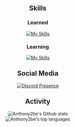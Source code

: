 <div align="center">

Skills
---

### Learned
[![My Skills](https://skillicons.dev/icons?i=js,html,css,cs,dotnet,discord,bots,go,py,git,github,md,mysql,tailwind,flask,linux,visualstudio,vscode,raspberrypi&perline=10)](https://skillicons.dev)

### Learning
[![My Skills](https://skillicons.dev/icons?i=rust,wasm,ts,deno,nodejs,docker,react,svelte,unity,electron,regex&perline=10)](https://skillicons.dev)

Social Media
---
[![Discord Presence](https://lanyard.cnrad.dev/api/524430573964361733)](https://discord.com/users/524430573964361733)

Activity
---
![Anthony2be's Github stats](https://github-readme-stats.vercel.app/api?username=Anthony2be&show_icons=true&theme=dark&bg_color=171b22&text_color=CCCCCC&hide_border=true)\
![Anthony2be's top languages](https://github-readme-stats.vercel.app/api/top-langs/?username=Anthony2be&theme=dark&bg_color=171b22&text_color=CCCCCC&hide_border=true)

</div>
